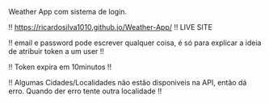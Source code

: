 Weather App com sistema de login.

!! https://ricardosilva1010.github.io/Weather-App/ !! LIVE SITE

!! email e password pode escrever qualquer coisa, é só para explicar a ideia de atribuir token a um user !!

!! Token expira em 10minutos !!

!! Algumas Cidades/Localidades não estão disponiveis na API, então dá erro. Quando der erro tente outra localidade !!

